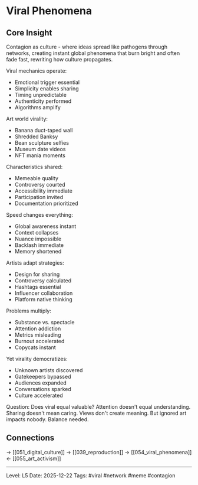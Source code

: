 # Viral Phenomena

## Core Insight
Contagion as culture - where ideas spread like pathogens through networks, creating instant global phenomena that burn bright and often fade fast, rewriting how culture propagates.

Viral mechanics operate:
- Emotional trigger essential
- Simplicity enables sharing
- Timing unpredictable
- Authenticity performed
- Algorithms amplify

Art world virality:
- Banana duct-taped wall
- Shredded Banksy
- Bean sculpture selfies
- Museum date videos
- NFT mania moments

Characteristics shared:
- Memeable quality
- Controversy courted
- Accessibility immediate
- Participation invited
- Documentation prioritized

Speed changes everything:
- Global awareness instant
- Context collapses
- Nuance impossible
- Backlash immediate
- Memory shortened

Artists adapt strategies:
- Design for sharing
- Controversy calculated
- Hashtags essential
- Influencer collaboration
- Platform native thinking

Problems multiply:
- Substance vs. spectacle
- Attention addiction
- Metrics misleading
- Burnout accelerated
- Copycats instant

Yet virality democratizes:
- Unknown artists discovered
- Gatekeepers bypassed
- Audiences expanded
- Conversations sparked
- Culture accelerated

Question: Does viral equal valuable? Attention doesn't equal understanding. Sharing doesn't mean caring. Views don't create meaning. But ignored art impacts nobody. Balance needed.

## Connections
→ [[051_digital_culture]]
→ [[039_reproduction]]
→ [[054_viral_phenomena]]
← [[055_art_activism]]

---
Level: L5
Date: 2025-12-22
Tags: #viral #network #meme #contagion